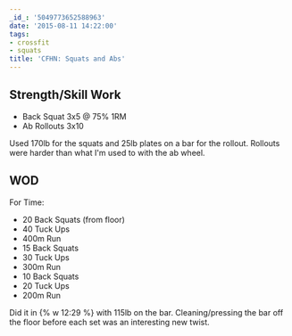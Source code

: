 ```yaml
---
_id_: '5049773652588963'
date: '2015-08-11 14:22:00'
tags:
- crossfit
- squats
title: 'CFHN: Squats and Abs'
---
```


## Strength/Skill Work

- Back Squat 3x5 @ 75% 1RM
- Ab Rollouts 3x10

Used 170lb for the squats and 25lb plates on a bar for the rollout. Rollouts were harder than what I'm used to with the ab wheel.
 
## WOD

For Time:

- 20 Back Squats (from floor)
- 40 Tuck Ups
- 400m Run
- 15 Back Squats
- 30 Tuck Ups
- 300m Run
- 10 Back Squats
- 20 Tuck Ups
- 200m Run

Did it in {% w 12:29 %} with 115lb on the bar. Cleaning/pressing the bar off the floor before each set was an interesting new twist.

